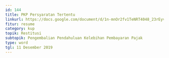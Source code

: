 ```yaml
---
id: 144
title: PKP Persyaratan Tertentu
linkurl: https://docs.google.com/document/d/1n-mnOr2fv1TeNRT4048_23rEyvJ9BVuGEkqrhaLiqIc/edit?usp=drivesdk
fitur: resume
category: kup
topik: Restitusi
subtopik: Pengembalian Pendahuluan Kelebihan Pembayaran Pajak
type: word
tgl: 11 Desember 2019
---
```


